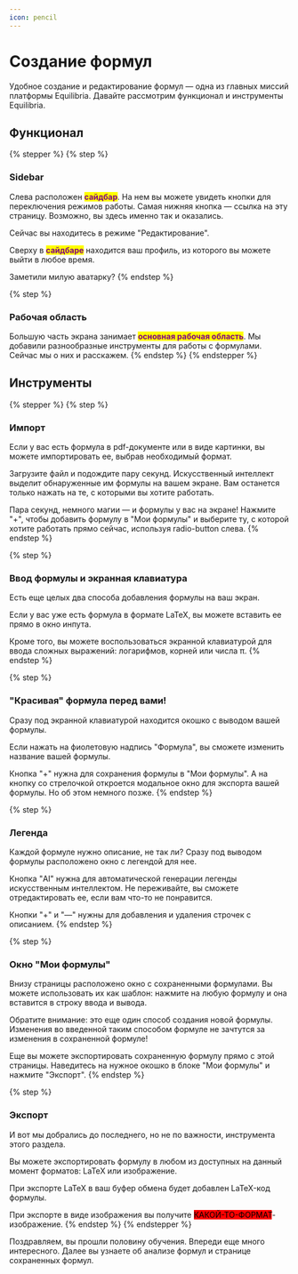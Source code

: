 ```yaml
---
icon: pencil
---
```


# Создание формул

Удобное создание и редактирование формул — одна из главных миссий платформы Equilibria. Давайте рассмотрим функционал и инструменты Equilibria.

## Функционал

{% stepper %}
{% step %}
### Sidebar

Слева расположен <mark style="color:purple;">**сайдбар**</mark>. На нем вы можете увидеть кнопки для переключения режимов работы. Самая нижняя кнопка — ссылка на эту страницу. Возможно, вы здесь именно так и оказались.

Сейчас вы находитесь в режиме "Редактирование".

Сверху в <mark style="color:purple;">**сайдбаре**</mark> находится ваш профиль, из которого вы можете выйти в любое время.

Заметили милую аватарку?
{% endstep %}

{% step %}
### Рабочая область

Большую часть экрана занимает <mark style="color:purple;">**основная рабочая область**</mark>. Мы добавили разнообразные инструменты для работы с формулами. Сейчас мы о них и расскажем.
{% endstep %}
{% endstepper %}

## Инструменты

{% stepper %}
{% step %}
### Импорт

Если у вас есть формула в pdf-документе или в виде картинки, вы можете импортировать ее, выбрав необходимый формат.

Загрузите файл и подождите пару секунд. Искусственный интеллект выделит обнаруженные им формулы на вашем экране. Вам останется только нажать на те, с которыми вы хотите работать.

Пара секунд, немного магии — и формулы у вас на экране! Нажмите "+", чтобы добавить формулу в "Мои формулы" и выберите ту, с которой хотите работать прямо сейчас, используя radio-button слева.
{% endstep %}

{% step %}
### Ввод формулы и экранная клавиатура

Есть еще целых два способа добавления формулы на ваш экран.

Если у вас уже есть формула в формате LaTeX, вы можете вставить ее прямо в окно инпута.&#x20;

Кроме того, вы можете воспользоваться экранной клавиатурой для ввода сложных выражений: логарифмов, корней или числа π.&#x20;
{% endstep %}

{% step %}
### "Красивая" формула перед вами!

Сразу под экранной клавиатурой находится окошко с выводом вашей формулы.

Если нажать на фиолетовую надпись "Формула", вы сможете изменить название вашей формулы.

Кнопка "+" нужна для сохранения формулы в "Мои формулы". А на кнопку со стрелочкой откроется модальное окно для экспорта вашей формулы. Но об этом немного позже.
{% endstep %}

{% step %}
### Легенда

Каждой формуле нужно описание, не так ли? Сразу под выводом формулы расположено окно с легендой для нее.&#x20;

Кнопка "AI" нужна для автоматической генерации легенды искусственным интеллектом. Не переживайте, вы сможете отредактировать ее, если вам что-то не понравится.

Кнопки "+" и "—" нужны для добавления и удаления строчек с описанием.
{% endstep %}

{% step %}
### Окно "Мои формулы"

Внизу страницы расположено окно с сохраненными формулами. Вы можете использовать их как шаблон: нажмите на любую формулу и она вставится в строку ввода и вывода.

Обратите внимание: это еще один способ создания новой формулы. Изменения во введенной таким способом формуле не зачтутся за изменения в сохраненной формуле!

Еще вы можете экспортировать сохраненную формулу прямо с этой страницы. Наведитесь на нужное окошко в блоке "Мои формулы" и нажмите "Экспорт".
{% endstep %}

{% step %}
### Экспорт

И вот мы добрались до последнего, но не по важности, инструмента этого раздела.&#x20;

Вы можете экспортировать формулу в любом из доступных на данный момент форматов: LaTeX или изображение.

При экспорте LaTeX в ваш буфер обмена будет добавлен LaTeX-код формулы.

При экспорте в виде изображения вы получите <mark style="background-color:red;">КАКОЙ-ТО-ФОРМАТ</mark>-изображение.
{% endstep %}
{% endstepper %}

Поздравляем, вы прошли половину обучения. Впереди еще много интересного. Далее вы узнаете об анализе формул и странице сохраненных формул.
